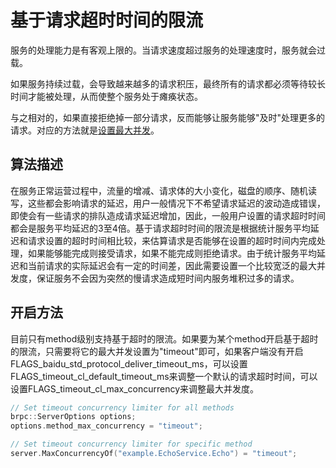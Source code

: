 # 基于请求超时时间的限流

服务的处理能力是有客观上限的。当请求速度超过服务的处理速度时，服务就会过载。

如果服务持续过载，会导致越来越多的请求积压，最终所有的请求都必须等待较长时间才能被处理，从而使整个服务处于瘫痪状态。

与之相对的，如果直接拒绝掉一部分请求，反而能够让服务能够"及时"处理更多的请求。对应的方法就是[设置最大并发](https://github.com/brpc/brpc/blob/master/docs/cn/server.md#%E9%99%90%E5%88%B6%E6%9C%80%E5%A4%A7%E5%B9%B6%E5%8F%91)。


## 算法描述
在服务正常运营过程中，流量的增减、请求体的大小变化，磁盘的顺序、随机读写，这些都会影响请求的延迟，用户一般情况下不希望请求延迟的波动造成错误，即使会有一些请求的排队造成请求延迟增加，因此，一般用户设置的请求超时时间都会是服务平均延迟的3至4倍。基于请求超时时间的限流是根据统计服务平均延迟和请求设置的超时时间相比较，来估算请求是否能够在设置的超时时间内完成处理，如果能够能完成则接受请求，如果不能完成则拒绝请求。由于统计服务平均延迟和当前请求的实际延迟会有一定的时间差，因此需要设置一个比较宽泛的最大并发度，保证服务不会因为突然的慢请求造成短时间内服务堆积过多的请求。

## 开启方法
目前只有method级别支持基于超时的限流。如果要为某个method开启基于超时的限流，只需要将它的最大并发设置为"timeout"即可，如果客户端没有开启FLAGS_baidu_std_protocol_deliver_timeout_ms，可以设置FLAGS_timeout_cl_default_timeout_ms来调整一个默认的请求超时时间，可以设置FLAGS_timeout_cl_max_concurrency来调整最大并发度。

```c++
// Set timeout concurrency limiter for all methods
brpc::ServerOptions options;
options.method_max_concurrency = "timeout";

// Set timeout concurrency limiter for specific method
server.MaxConcurrencyOf("example.EchoService.Echo") = "timeout";
```
